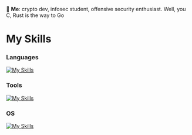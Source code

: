 💬 **Me**: crypto dev, infosec student, offensive security enthusiast. Well, you C, Rust is the way to Go


# My Skills
### Languages
[![My Skills](https://skillicons.dev/icons?i=go,rust,java,c,cpp,lua,bash)](https://skillicons.dev)<br/>
### Tools
[![My Skills](https://skillicons.dev/icons?i=neovim,vim,notion,kafka,redis,postgres)](https://skillicons.dev)<br/>
### OS
[![My Skills](https://skillicons.dev/icons?i=windows,linux,debian,arch,kali)](https://skillicons.dev)<br/>
